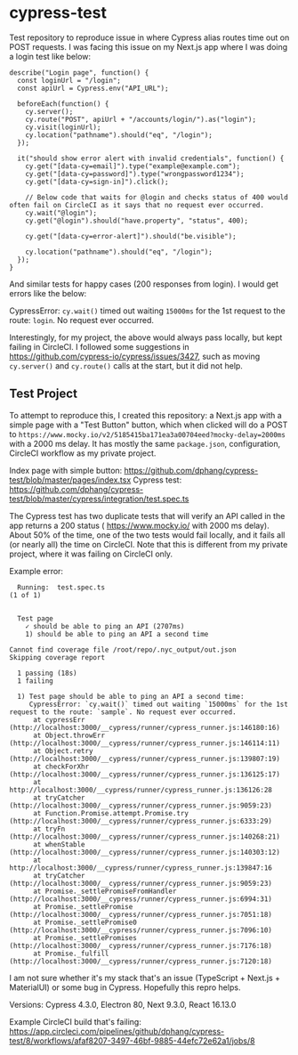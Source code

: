 # cypress-test

Test repository to reproduce issue in where Cypress alias routes time out on POST requests. I was facing this issue on my Next.js app where I was doing a login test like below:

```
describe("Login page", function() {
  const loginUrl = "/login";
  const apiUrl = Cypress.env("API_URL");

  beforeEach(function() {
    cy.server();
    cy.route("POST", apiUrl + "/accounts/login/").as("login");
    cy.visit(loginUrl);
    cy.location("pathname").should("eq", "/login");
  });

  it("should show error alert with invalid credentials", function() {
    cy.get("[data-cy=email]").type("example@example.com");
    cy.get("[data-cy=password]").type("wrongpassword1234");
    cy.get("[data-cy=sign-in]").click();
    
    // Below code that waits for @login and checks status of 400 would often fail on CircleCI as it says that no request ever occurred.
    cy.wait("@login");
    cy.get("@login").should("have.property", "status", 400);

    cy.get("[data-cy=error-alert]").should("be.visible");

    cy.location("pathname").should("eq", "/login");
  });
}
```

And similar tests for happy cases (200 responses from login). I would get errors like the below:

CypressError: `cy.wait()` timed out waiting `15000ms` for the 1st request to the route: `login`. No request ever occurred.

Interestingly, for my project, the above would always pass locally, but kept failing in CircleCI. I followed some suggestions in https://github.com/cypress-io/cypress/issues/3427, such as moving `cy.server()` and `cy.route()` calls at the start, but it did not help.

## Test Project

To attempt to reproduce this, I created this repository: a Next.js app with a simple page with a "Test Button" button, which when clicked will do a POST to `https://www.mocky.io/v2/5185415ba171ea3a00704eed?mocky-delay=2000ms` with a 2000 ms delay. It has mostly the same `package.json`, configuration, CircleCI workflow as my private project.

Index page with simple button: https://github.com/dphang/cypress-test/blob/master/pages/index.tsx
Cypress test: https://github.com/dphang/cypress-test/blob/master/cypress/integration/test.spec.ts

The Cypress test has two duplicate tests that will verify an API called in the app returns a 200 status ( https://www.mocky.io/ with 2000 ms delay). About 50% of the time, one of the two tests would fail locally, and it fails all (or nearly all) the time on CircleCI. Note that this is different from my private project, where it was failing on CircleCI only.

Example error:

```
  Running:  test.spec.ts                                                                    (1 of 1)


  Test page
    ✓ should be able to ping an API (2707ms)
    1) should be able to ping an API a second time

Cannot find coverage file /root/repo/.nyc_output/out.json
Skipping coverage report

  1 passing (18s)
  1 failing

  1) Test page should be able to ping an API a second time:
     CypressError: `cy.wait()` timed out waiting `15000ms` for the 1st request to the route: `sample`. No request ever occurred.
      at cypressErr (http://localhost:3000/__cypress/runner/cypress_runner.js:146180:16)
      at Object.throwErr (http://localhost:3000/__cypress/runner/cypress_runner.js:146114:11)
      at Object.retry (http://localhost:3000/__cypress/runner/cypress_runner.js:139807:19)
      at checkForXhr (http://localhost:3000/__cypress/runner/cypress_runner.js:136125:17)
      at http://localhost:3000/__cypress/runner/cypress_runner.js:136126:28
      at tryCatcher (http://localhost:3000/__cypress/runner/cypress_runner.js:9059:23)
      at Function.Promise.attempt.Promise.try (http://localhost:3000/__cypress/runner/cypress_runner.js:6333:29)
      at tryFn (http://localhost:3000/__cypress/runner/cypress_runner.js:140268:21)
      at whenStable (http://localhost:3000/__cypress/runner/cypress_runner.js:140303:12)
      at http://localhost:3000/__cypress/runner/cypress_runner.js:139847:16
      at tryCatcher (http://localhost:3000/__cypress/runner/cypress_runner.js:9059:23)
      at Promise._settlePromiseFromHandler (http://localhost:3000/__cypress/runner/cypress_runner.js:6994:31)
      at Promise._settlePromise (http://localhost:3000/__cypress/runner/cypress_runner.js:7051:18)
      at Promise._settlePromise0 (http://localhost:3000/__cypress/runner/cypress_runner.js:7096:10)
      at Promise._settlePromises (http://localhost:3000/__cypress/runner/cypress_runner.js:7176:18)
      at Promise._fulfill (http://localhost:3000/__cypress/runner/cypress_runner.js:7120:18)

```

I am not sure whether it's my stack that's an issue (TypeScript + Next.js + MaterialUI) or some bug in Cypress. Hopefully this repro helps.

Versions: Cypress 4.3.0, Electron 80, Next 9.3.0, React 16.13.0

Example CircleCI build that's failing: https://app.circleci.com/pipelines/github/dphang/cypress-test/8/workflows/afaf8207-3497-46bf-9885-44efc72e62a1/jobs/8
